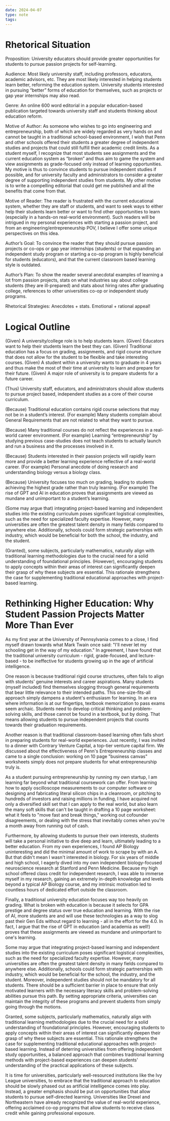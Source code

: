 ```yaml
---
date: 2024-04-07
type: note
tags: 
---
```


# Rhetorical Situation
Proposition: University educators should provide greater opportunities for students to pursue passion projects for self-learning.

Audience: Most likely university staff, including professors, educators, academic advisors, etc. They are most likely interested in helping students learn better, reforming the education system. University students interested in pursuing “better” forms of education for themselves, such as projects or gap year internships may also read.

Genre: An online 600 word editorial in a popular education-based publication targeted towards university staff and students thinking about education reform.

Motive of Author: As someone who wishes to go into engineering and entrepreneurship, both of which are widely regarded as very hands on and cannot be taught in a traditional school-based environment, I wish that Penn and other schools offered their students a greater degree of independent studies and projects that could still fulfill their academic credit limits. As a student myself, I recognize that most students see assignments and the current education system as “broken” and thus aim to game the system and view assignments as grade-focused only instead of learning opportunities. My motive is thus to convince students to pursue independent studies if possible, and for university faculty and administrators to consider a greater degree of supporting independent studies from students. My other motive is to write a compelling editorial that could get me published and all the benefits that come from that.

Motive of Reader: The reader is frustrated with the current educational system, whether they are staff or students, and want to seek ways to either help their students learn better or want to find other opportunities to learn (especially in a hands-on real-world environment). Such readers will be intrigued in my personal experiences with starting a passion project, and from an engineering/entrepreneurship POV, I believe I offer some unique perspectives on this idea.

Author’s Goal: To convince the reader that they should pursue passion projects or co-ops or gap year internships (students) or that expanding an independent study program or starting a co-op program is highly beneficial for students (educators), and that the current classroom based learning style is outdated.

Author’s Plan: To show the reader several anecdotal examples of learning a lot from passion projects, stats on what industries say about college students (they are ill-prepared) and stats about hiring rates after graduating college, references to other universities co-op or independent study programs.

Rhetorical Strategies: Anecdotes + stats. Emotional + rational appeal!

# Logical Outline
(Given) A university/college role is to help students learn.
(Given) Educators want to help their students learn the best they can.
(Given) Traditional education has a focus on grading, assignments, and rigid course structure that does not allow for the student to be flexible and take interesting courses.
(Given) A student within a university wants to graduate in 4 years and thus make the most of their time at university to learn and prepare for their future.
(Given) A major role of university is to prepare students for a future career.

(Thus) University staff, educators, and administrators should allow students to pursue project based, independent studies as a core of their course curriculum.

(Because) Traditional education contains rigid course selections that may not be in a student’s interest.
(For example) Many students complain about General Requirements that are not related to what they want to pursue.

(Because) Many traditional courses do not reflect the experiences in a real-world career environment.
(For example) Learning “entrepreneurship” by studying previous case-studies does not teach students to actually launch and run a business and the processes involved in it.

(Because) Students interested in their passion projects will rapidly learn more and provide a better learning experience reflective of a real-world career.
(For example) Personal anecdote of doing research and understanding biology versus a biology class.

(Because) University focuses too much on grading, leading to students achieving the highest grade rather than truly learning.
(For example) The rise of GPT and AI in education proves that assignments are viewed as mundane and unimportant to a student’s learning.

(Some may argue that) integrating project-based learning and independent studies into the existing curriculum poses significant logistical complexities, such as the need for specialized faculty expertise. However, many universities are often the greatest talent density in many fields compared to anywhere else. Additionally, schools could form strategic partnerships with industry, which would be beneficial for both the school, the industry, and the student.

(Granted), some subjects, particularly mathematics, naturally align with traditional learning methodologies due to the crucial need for a solid understanding of foundational principles. (However), encouraging students to apply concepts within their areas of interest can significantly deepen their grasp of why these subjects are essential. This rationale strengthens the case for supplementing traditional educational approaches with project-based learning.

# Rethinking Higher Education: Why Student Passion Projects Matter More Than Ever

As my first year at the University of Pennsylvania comes to a close, I find myself drawn towards what Mark Twain once said: "I'll never let my schooling get in the way of my education." In agreement, I have found that the traditional university curriculum - rigid, grade-focused, and lecture-based - to be ineffective for students growing up in the age of artificial intelligence.

One reason is because traditional rigid course structures, often fails to align with students' genuine interests and career aspirations. Many students (myself included) find themselves slogging through general requirements that bear little relevance to their intended paths. This one-size-fits-all approach simply dampens a student's enthusiasm for learning. In an era where information is at our fingertips, textbook memorization to pass exams seem archaic. Students need to develop critical thinking and problem-solving skills, and those cannot be found in a textbook, but by doing. That means allowing students to pursue independent projects that counts towards their graduation requirements.

Another reason is that traditional classroom-based learning often falls short in preparing students for real-world experiences. Just recently, I was invited to a dinner with Contrary Venture Capital, a top-tier venture capital firm. We discussed about the effectiveness of Penn's Entrepreneurship classes and came to a single conclusion: working on 10 page "business canvas" worksheets simply does not prepare students for what entrepreneurship truly is.

As a student pursuing entrepreneurship by running my own startup, I am learning far beyond what traditional coursework can offer. From learning how to apply oscilloscope measurements to our computer software or designing and fabricating literal silicon chips in a cleanroom, or pitching to hundreds of investors and raising millions in funding, I have acquired not only a diversified skill set that I can apply to the real world, but also learn the many soft skills that can't be taught in drafting a 10 page worksheet: what it feels to "move fast and break things," working out cofounder disagreements, or dealing with the stress that inevitably comes when you're a month away from running out of cash.

Furthermore, by allowing students to pursue their own interests, students will take a personal initiative to dive deep and learn, ultimately leading to a better education. From my own experiences, I found AP Biology uninteresting and did the minimal amount of work to scrape by with an A. But that didn't mean I wasn't interested in biology. For six years of middle and high school, I eagerly dived into my own independent biology-focused neuroscience research at Stanford and Penn Medicine. Because my high school offered class credit for independent research, I was able to immerse myself in my research, gaining an extremely in-depth knowledge and levels beyond a typical AP Biology course, and my intrinsic motivation led to countless hours of dedicated effort outside the classroom.

Finally, a traditional university education focuses way too heavily on grading. What is broken with education is because it selects for GPA prestige and degree status over true education and learning. With the rise of AI, more students are and will use these technologies as a way to slog past their Gen Eds without regard to learning - all in the effort for the 4.0. In fact, I argue that the rise of GPT in education (and academia as well!) proves that these assignments are viewed as mundane and unimportant to one's learning.

Some may argue that integrating project-based learning and independent studies into the existing curriculum poses significant logistical complexities, such as the need for specialized faculty expertise. However, many universities are often the greatest talent density in many fields compared to anywhere else. Additionally, schools could form strategic partnerships with industry, which would be beneficial for the school, the industry, and the student. Moreover, independent studies should not be mandatory for all students. There should be a sufficient barrier in place to ensure that only motivated learners with the necessary literacy skills and problem-solving abilities pursue this path. By setting appropriate criteria, universities can maintain the integrity of these programs and prevent students from simply going through the motions.

Granted, some subjects, particularly mathematics, naturally align with traditional learning methodologies due to the crucial need for a solid understanding of foundational principles. However, encouraging students to apply concepts within their areas of interest can significantly deepen their grasp of why these subjects are essential. This rationale strengthens the case for supplementing traditional educational approaches with project-based learning. Instead of deterring universities from offering independent study opportunities, a balanced approach that combines traditional learning methods with project-based experiences can deepen students' understanding of the practical applications of these subjects.

It is time for universities, particularly well-resourced institutions like the Ivy League universities, to embrace that the traditional approach to education should be slowly phased out as artificial intelligence comes into play. Instead, a greater emphasis should be put on opportunities that allow students to pursue self-directed learning. Universities like Drexel and Northeastern have already recognized the value of real-world experience, offering acclaimed co-op programs that allow students to receive class credit while gaining professional exposure.